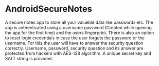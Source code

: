 # AndroidSecureNotes

A secure notes app to store all your valueble data like passwords etc. 
The app is anthenticated using a username password (Created while opening the app for the first time) and the users fingerprint.
There is also an option to reset login credentials in case the user forgets the password or the username. For this the user will have to answer the security question correctly.
Username, password, security question and its answer are protected from hackers with AES-128 algorithm. A unique secret key and SALT string is provided.
